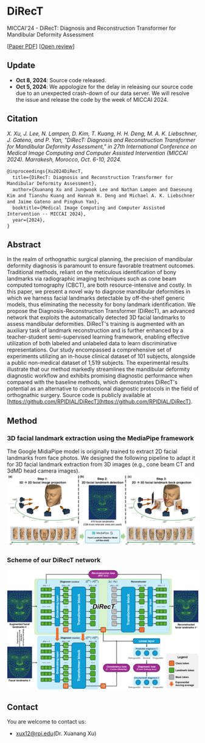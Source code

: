 # DiRecT
MICCAI'24 - DiRecT: Diagnosis and Reconstruction Transformer for Mandibular Deformity Assessment

[[Paper PDF](https://papers.miccai.org/miccai-2024/paper/1074_paper.pdf)] [[Open review](https://papers.miccai.org/miccai-2024/232-Paper1074.html)]

## Update
  - **Oct 8, 2024**: Source code released.
  - **Oct 5, 2024**: We appologize for the delay in releasing our source code due to an unexpected crash-down of our data server. We will resolve the issue and release the code by the week of MICCAI 2024.

## Citation
  *X. Xu, J. Lee, N. Lampen, D. Kim, T. Kuang, H. H. Deng, M. A. K. Liebschner, J. Gateno, and P. Yan, "DiRecT: Diagnosis and Reconstruction Transformer for Mandibular Deformity Assessment," in 27th International Conference on Medical Image Computing and Computer Assisted Intervention (MICCAI 2024). Marrakesh, Morocco, Oct. 6-10, 2024.*

    @inproceedings{Xu2024DiRecT, 
      title={DiRecT: Diagnosis and Reconstruction Transformer for Mandibular Deformity Assessment},
      author={Xuanang Xu and Jungwook Lee and Nathan Lampen and Daeseung Kim and Tianshu Kuang and Hannah H. Deng and Michael A. K. Liebschner and Jaime Gateno and Pingkun Yan},
      booktitle={Medical Image Computing and Computer Assisted Intervention -- MICCAI 2024},
      year={2024},
    }

## Abstract
In the realm of orthognathic surgical planning, the precision of mandibular deformity diagnosis is paramount to ensure favorable treatment outcomes. Traditional methods, reliant on the meticulous identification of bony landmarks via radiographic imaging techniques such as cone beam computed tomography (CBCT), are both resource-intensive and costly. In this paper, we present a novel way to diagnose mandibular deformities in which we harness facial landmarks detectable by off-the-shelf generic models, thus eliminating the necessity for bony landmark identification. We propose the Diagnosis-Reconstruction Transformer (DiRecT), an advanced network that exploits the automatically detected 3D facial landmarks to assess mandibular deformities. DiRecT's training is augmented with an auxiliary task of landmark reconstruction and is further enhanced by a teacher-student semi-supervised learning framework, enabling effective utilization of both labeled and unlabeled data to learn discriminative representations. Our study encompassed a comprehensive set of experiments utilizing an in-house clinical dataset of 101 subjects, alongside a public non-medical dataset of 1,519 subjects. The experimental results illustrate that our method markedly streamlines the mandibular deformity diagnostic workflow and exhibits promising diagnostic performance when compared with the baseline methods, which demonstrates DiRecT's potential as an alternative to conventional diagnostic protocols in the field of orthognathic surgery. Source code is publicly available at [https://github.com/RPIDIAL/DiRecT](https://github.com/RPIDIAL/DiRecT).

## Method
### 3D facial landmark extraction using the MediaPipe framework
The Google MidiaPipe model is originally trained to extract 2D facial landmarks from face photos. We designed the following pipeline to adapt it for 3D facial landmark extraction from 3D images (e.g., cone beam CT and 3dMD head camera images).
<img src="./fig1.png"/>

### Scheme of our DiRecT network
<img src="./fig2.png"/>

## Contact
You are welcome to contact us:  
  - [xux12@rpi.edu](mailto:xux12@rpi.edu)(Dr. Xuanang Xu)
